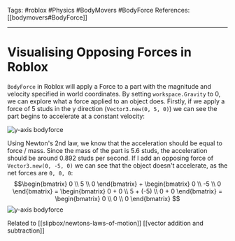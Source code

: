 Tags: #roblox #Physics #BodyMovers #BodyForce
References: [[bodymovers#BodyForce]]

---

# Visualising Opposing Forces in Roblox
`BodyForce` in Roblox will apply a Force to a part with the magnitude and velocity specified in world coordinates. By setting `workspace.Gravity` to 0, we can explore what a force applied to an object does. Firstly, if we apply a force of 5 studs in the y direction (`Vector3.new(0, 5, 0)`) we can see the part begins to accelerate at a constant velocity:
    
![y-axis bodyforce](bodyforce-yaxis.gif)
         
Using Newton's 2nd law, we know that the acceleration should be equal to force / mass. Since the mass of the part is 5.6 studs, the acceleration should be around 0.892 studs per second.
If I add an opposing force of `Vector3.new(0, -5, 0)` we can see that the object doesn't accelerate, as the net forces are `0, 0, 0`:
      $$\begin{bmatrix} 0 \\ 5 \\ 0 \end{bmatrix} + \begin{bmatrix} 0 \\ -5 \\ 0 \end{bmatrix} = \begin{bmatrix} 0 + 0 \\ 5 + (-5) \\ 0 + 0 \end{bmatrix} = \begin{bmatrix} 0 \\ 0 \\ 0 \end{bmatrix} $$
![y-axis bodyforce](bodyforce-yaxis-equal-net-forces.gif)

Related to [[slipbox/newtons-laws-of-motion]] [[vector addition and subtraction]]